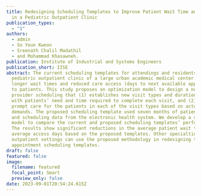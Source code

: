 ```yaml
---
title: Redesigning Scheduling Templates to Improve Patient Wait Time and Access
  in a Pediatric Outpatient Clinic
publication_types:
  - "1"
authors:
  - admin
  - So Youn Kweon
  - Sreenath Chalil Madathil
  - and Mohammad Khasawneh.
publication: Institute of Industrial and Systems Engineers
publication_short: IISE
abstract: The current scheduling templates for attendings and residents in a
  pediatric outpatient clinic of a large urban academic medical center caused
  longer wait times and reduced care access (days to next available appointment)
  to patients. This study proposes an optimization model to design a new
  provider scheduling that (1) establishes new visit types and durations in line
  with patients’ need and time required to complete each visit, and (2) provides
  prompt care for the patients in each of the visit types based on actual
  demands. The proposed scheduling template used seven months of patient visit
  and scheduling data from the electronic health system. We develop a simulation
  model to compare the current and proposed scheduling templates’ performances.
  The results show significant reductions in the average patient wait time and
  average access days based on the proposed templates. Other specialties in
  outpatient settings can use the proposed methodology in redesigning their
  appointment scheduling templates.
draft: false
featured: false
image:
  filename: featured
  focal_point: Smart
  preview_only: false
date: 2023-09-01T20:54:24.615Z
---
```

